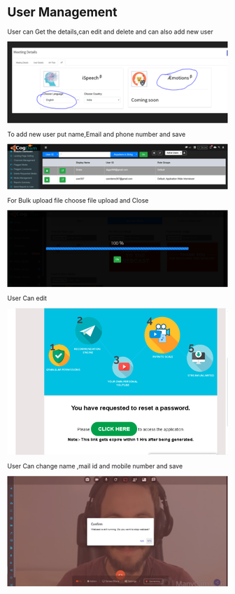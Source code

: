 # User Management

User can Get the details,can edit and delete and can also add new user

![](../.gitbook/assets/image%20%2819%29.png)

To add new user put name,Email and phone number and save

![](../.gitbook/assets/image%20%28264%29.png)

For Bulk upload file choose file upload and Close

![](../.gitbook/assets/image%20%28289%29.png)

User Can edit

![](../.gitbook/assets/image%20%28162%29.png)

User Can change name ,mail id  and mobile number and save

![](../.gitbook/assets/image%20%2893%29.png)



